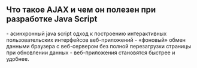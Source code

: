 ## Что такое AJAX и чем он полезен при разработке Java Script
</hr>
 - acинхронный java script одход к построению интерактивных пользовательских интерфейсов веб-приложений
- «фоновый» обмен данными браузера с веб-сервером без полной перезагрузки страницы при обновлении данных 
- веб-приложения становятся быстрее и удобнее.